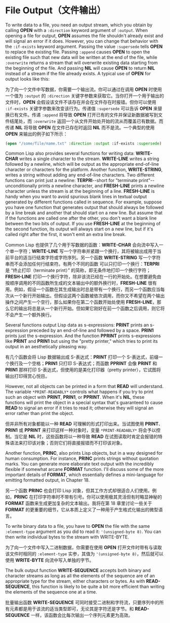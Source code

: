 # File Output（文件输出）

To write data to a file, you need an output stream, which you obtain
by calling **OPEN** with a `:direction` keyword argument of `:output`. When
opening a file for output, **OPEN** assumes the file shouldn't already
exist and will signal an error if it does. However, you can change
that behavior with the `:if-exists` keyword argument. Passing the value
`:supersede` tells **OPEN** to replace the existing file. Passing `:append`
causes **OPEN** to open the existing file such that new data will be
written at the end of the file, while `:overwrite` returns a stream that
will overwrite existing data starting from the beginning of the
file. And passing **NIL** will cause **OPEN** to return **NIL** instead of a
stream if the file already exists. A typical use of **OPEN** for output
looks like this:

为了向一个文件中写数据，你需要一个输出流。你可以通过在调用 **OPEN**
时使用一个值为 `:output` 的 `:direction`
关键字参数来获取它。当你打开一个用于输出的文件时，**OPEN**
会假设该文件不该存在并会在文件存在时报错。但你可以使用 `:if-exists`
关键字参数来改变该行为。传递值 `:supersede` 可以告诉 **OPEN**
来替换已有文件。传递 `:append` 将导致 **OPEN**
打开已有的文件并保证新数据被写到文件结尾处，而 `:overwrite`
返回一个从文件开始处开始的流从而覆盖已有数据。而传递 **NIL**
将导致 **OPEN** 在文件已存在时返回 **NIL**
而不是流。一个典型的使用 **OPEN** 来输出的例子如下所示：

```lisp
(open "/some/file/name.txt" :direction :output :if-exists :supersede)
```

Common Lisp also provides several functions for writing data:
**WRITE-CHAR** writes a single character to the stream. **WRITE-LINE** writes
a string followed by a newline, which will be output as the
appropriate end-of-line character or characters for the
platform. Another function, **WRITE-STRING**, writes a string without
adding any end-of-line characters. Two different functions can print
just a newline: **TERPRI**--short for "terminate print"--unconditionally
prints a newline character, and **FRESH-LINE** prints a newline character
unless the stream is at the beginning of a line. **FRESH-LINE** is handy
when you want to avoid spurious blank lines in textual output
generated by different functions called in sequence. For example,
suppose you have one function that generates output that should always
be followed by a line break and another that should start on a new
line. But assume that if the functions are called one after the other,
you don't want a blank line between the two bits of output. If you use
**FRESH-LINE** at the beginning of the second function, its output will
always start on a new line, but if it's called right after the first,
it won't emit an extra line break.

Common Lisp 也提供了几个用于写数据的函数：**WRITE-CHAR**
会向流中写入一个单一字符；**WRITE-LINE**
写一个字符串并紧跟一个换行，其将被输出成用于当前平台的适当行结束字符或字符序列。另一个函数
**WRITE-STRING** 写一个字符串而不会添加任何行结束符。有两个不同的函数
可以只打印一个换行：**TERPRI**
是 “终止打印（terminate print）”
的简称，即无条件地打印一个换行字符；**FRESH-LINE**
打印一个换行字符，除非该流已经在一行的开始处。在想要避免由按顺序调用的不同函数所生成的文本输出中的额外换行时，**FRESH-LINE**
很有用。例如，假设一个函数在其生成输出时总是带有一个换行，而另一个函数应当每次从一个新行开始输出。但假设这两个函数被依次调用，而你又不希望在两个输出操作之间产生一个空行，那么如果你在第二个函数开始处使用
**FRESH-LINE**，那么它的输出将总是从一个新行开始。但如果它刚好在前一个函数之后调用，则它将不会产生一个额外换行。

Several functions output Lisp data as s-expressions: **PRINT** prints an
s-expression preceded by an end-of-line and followed by a space. **PRIN1**
prints just the s-expression. And the function **PPRINT** prints
s-expressions like **PRINT** and **PRIN1** but using the "pretty printer,"
which tries to print its output in an aesthetically pleasing way.

有几个函数会将 Lisp 数据输出成 S-表达式：**PRINT**
打印一个 S-表达式，前缀一个换行及一个空格；**PRIN1** 只打印 S-表达式；而函数
**PPRINT** 会像 **PRINT** 和 **PRIN1** 那样打印
S-表达式，但使用的是美化打印器（pretty printer），它试图将输出打印得赏心悦目。

However, not all objects can be printed in a form that **READ** will
understand. The variable `*PRINT-READABLY*` controls what happens if you
try to print such an object with **PRINT**, **PRIN1**, or **PPRINT**. When it's
**NIL**, these functions will print the object in a special syntax that's
guaranteed to cause **READ** to signal an error if it tries to read it;
otherwise they will signal an error rather than print the object.

但并非所有对象都能以一种 **READ** 可理解的形式打印出来。当试图使用
**PRINT**、**PRIN1** 或 **PPRINT** 来打印这样一种对象时，变量
`*PRINT-READABLY*` 将会予以控制。当它是 **NIL**
时，这些函数将以一种导致 **READ**
在试图读取时肯定会报错的特殊语法来打印该对象；否则它们将直接报错而不打印该对象。

Another function, **PRINC**, also prints Lisp objects, but in a way
designed for human consumption. For instance, **PRINC** prints strings
without quotation marks. You can generate more elaborate text output
with the incredibly flexible if somewhat arcane **FORMAT** function. I'll
discuss some of the more important details of **FORMAT**, which
essentially defines a mini-language for emitting formatted output, in
Chapter 18.

另一个函数 **PRINC** 也会打印 Lisp
对象，但其工作方式却很适合人们使用。例如，**PRINC**
在打印字符串时不带有引号。你可以使用极其灵活但有时略显神秘的
**FORMAT** 函数来生成更加复杂的文本输出。我将在第 18
章里讨论一些关于 **FORMAT**
的更重要的细节，它从本质上定义了一种用于产生格式化输出的微型语言。

To write binary data to a file, you have to **OPEN** the file with the
same `:element-type` argument as you did to read it: `'(unsigned-byte 8)`.
You can then write individual bytes to the stream with WRITE-BYTE.

为了向一个文件中写入二进制数据，你需要在使用 **OPEN**
打开文件时带有与读取该文件时相同的 `:element-type` 实参，其值为
`'(unsigned-byte 8)`，然后就可以使用 **WRITE-BYTE** 向流中写入单独的字节。

The bulk output function **WRITE-SEQUENCE** accepts both binary and
character streams as long as all the elements of the sequence are of
an appropriate type for the stream, either characters or bytes. As
with **READ-SEQUENCE**, this function is likely to be quite a bit more
efficient than writing the elements of the sequence one at a time.

批量输出函数 **WRITE-SEQUENCE**
可同时接受二进制和字符流，只要序列中的所有元素都是用于该流的适当类型即可，无论其是字符还是字节。和
**READ-SEQUENCE** 一样，该函数会比每次输出一个序列元素更为高效。
